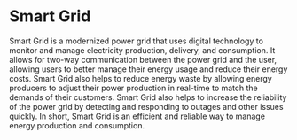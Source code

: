 # Smart Grid

Smart Grid is a modernized power grid that uses digital technology to monitor and manage electricity production, delivery, and consumption. It allows for two-way communication between the power grid and the user, allowing users to better manage their energy usage and reduce their energy costs. Smart Grid also helps to reduce energy waste by allowing energy producers to adjust their power production in real-time to match the demands of their customers. Smart Grid also helps to increase the reliability of the power grid by detecting and responding to outages and other issues quickly. In short, Smart Grid is an efficient and reliable way to manage energy production and consumption.

